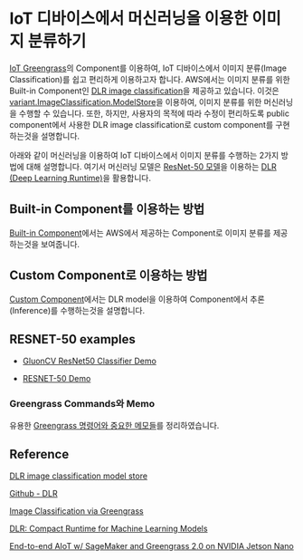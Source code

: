 # IoT 디바이스에서 머신러닝을 이용한 이미지 분류하기

[IoT Greengrass](https://github.com/kyopark2014/iot-greengrass)의 Component를 이용하여, IoT 디바이스에서 이미지 분류(Image Classification)를 쉽고 편리하게 이용하고자 합니다. AWS에서는 이미지 분류를 위한 Built-in Component인 [DLR image classification](https://docs.aws.amazon.com/greengrass/v2/developerguide/dlr-image-classification-component.html)을 제공하고 있습니다. 이것은 [variant.ImageClassification.ModelStore](https://docs.aws.amazon.com/greengrass/v2/developerguide/dlr-image-classification-model-store-component.html)을 이용하여, 이미지 분류를 위한 머신러닝을 수행할 수 있습니다. 또한, 하지만, 사용자의 목적에 따라 수정이 편리하도록 public component에서 사용한 DLR image classification로 custom component를 구현하는것을 설명합니다. 

아래와 같이 머신러닝을 이용하여 IoT 디바이스에서 이미지 분류를 수행하는 2가지 방법에 대해 설명합니다. 여기서 머신러닝 모델은 [ResNet-50 모델](https://viso.ai/deep-learning/resnet-residual-neural-network/)을 이용하는 [DLR (Deep Learning Runtime)](https://github.com/neo-ai/neo-ai-dlr)을 활용합니다. 

## Built-in Component를 이용하는 방법

[Built-in Component](https://github.com/kyopark2014/image-classification-via-iot-greengrass/blob/main/built-in-component.md)에서는 AWS에서 제공하는 Component로 이미지 분류를 제공하는것을 보여줍니다. 


## Custom Component로 이용하는 방법

[Custom Component](https://github.com/kyopark2014/image-classification-via-iot-greengrass/blob/main/custom-component.md)에서는 DLR model을 이용하여 Component에서 추론(Inference)를 수행하는것을 설명합니다. 

## RESNET-50 examples

- [GluonCV ResNet50 Classifier Demo](https://aws.amazon.com/marketplace/ai/model-evaluation?productId=587dc453-b6d6-487e-abc4-133b4bd3a0ed)

- [RESNET-50 Demo](https://aws.amazon.com/marketplace/ai/model-evaluation?productId=cc879d3b-e759-4270-9afb-ceb50d2f7fe6)

 

### Greengrass Commands와 Memo

유용한 [Greengrass 명령어와 중요한 메모들](https://github.com/kyopark2014/iot-greengrass/blob/main/greengrass-commands.md)를 정리하였습니다.


## Reference

[DLR image classification model store](https://docs.aws.amazon.com/greengrass/v2/developerguide/dlr-image-classification-model-store-component.html)

[Github - DLR](https://github.com/neo-ai/neo-ai-dlr)

[Image Classification via Greengrass](https://catalog.us-east-1.prod.workshops.aws/workshops/5ecc2416-f956-4273-b729-d0d30556013f/en-US/chapter7-ml/10-step1)


[DLR: Compact Runtime for Machine Learning Models](https://neo-ai-dlr.readthedocs.io/en/latest/index.html)

[End-to-end AIoT w/ SageMaker and Greengrass 2.0 on NVIDIA Jetson Nano](https://github.com/daekeun-ml/aiot-e2e-sagemaker-greengrass-v2-nvidia-jetson)

